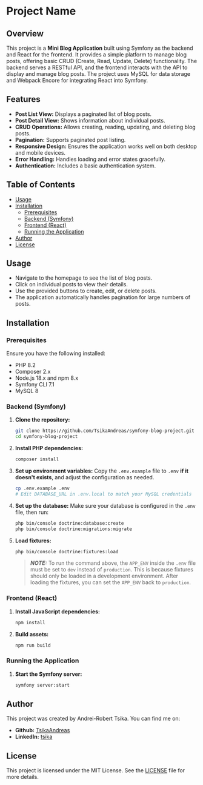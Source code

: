 # Project Name

## Overview

This project is a **Mini Blog Application** built using Symfony as the backend and React for the frontend. It provides a simple platform to manage blog posts, offering basic CRUD (Create, Read, Update, Delete) functionality. The backend serves a RESTful API, and the frontend interacts with the API to display and manage blog posts. The project uses MySQL for data storage and Webpack Encore for integrating React into Symfony.

## Features

- **Post List View:** Displays a paginated list of blog posts.
- **Post Detail View:** Shows information about individual posts.
- **CRUD Operations:** Allows creating, reading, updating, and deleting blog posts.
- **Pagination:** Supports paginated post listing.
- **Responsive Design:** Ensures the application works well on both desktop and mobile devices.
- **Error Handling:** Handles loading and error states gracefully.
- **Authentication:** Includes a basic authentication system.

## Table of Contents

- [Usage](#usage)
- [Installation](#installation)
  - [Prerequisites](#prerequisites)
  - [Backend (Symfony)](#backend-symfony)
  - [Frontend (React)](#frontend-react)
  - [Running the Application](#running-the-application)
- [Author](#author)
- [License](#license)

## Usage

- Navigate to the homepage to see the list of blog posts.
- Click on individual posts to view their details.
- Use the provided buttons to create, edit, or delete posts.
- The application automatically handles pagination for large numbers of posts.

## Installation

### Prerequisites

Ensure you have the following installed:

- PHP 8.2
- Composer 2.x
- Node.js 18.x and npm 8.x
- Symfony CLI 7.1
- MySQL 8

### Backend (Symfony)

1. **Clone the repository:**

   ```bash
   git clone https://github.com/TsikaAndreas/symfony-blog-project.git
   cd symfony-blog-project
   ```

2. **Install PHP dependencies:**

   ```bash
   composer install
   ```

3. **Set up environment variables:**
   Copy the `.env.example` file to `.env` **if it doesn't exists**, and adjust the configuration as needed.

   ```bash
   cp .env.example .env
   # Edit DATABASE_URL in .env.local to match your MySQL credentials
   ```

4. **Set up the database:**
   Make sure your database is configured in the `.env` file, then run:

   ```bash
   php bin/console doctrine:database:create
   php bin/console doctrine:migrations:migrate
   ```

5. **Load fixtures:**
   ```bash
   php bin/console doctrine:fixtures:load
   ```
   > **_NOTE:_** To run the command above, the `APP_ENV` inside the `.env` file must be set to `dev` instead of `production`. This is because fixtures should only be loaded in a development environment. After loading the fixtures, you can set the `APP_ENV` back to `production`.

### Frontend (React)

1. **Install JavaScript dependencies:**

   ```bash
   npm install
   ```

2. **Build assets:**
   ```bash
   npm run build
   ```

### Running the Application

1. **Start the Symfony server:**
   ```bash
   symfony server:start
   ```

## Author

This project was created by Andrei-Robert Tsika. You can find me on:

- **Github:** [TsikaAndreas](https://github.com/TsikaAndreas)
- **LinkedIn:** [tsika](https://www.linkedin.com/in/tsika/)

## License

This project is licensed under the MIT License. See the [LICENSE](LICENSE.md) file for more details.
